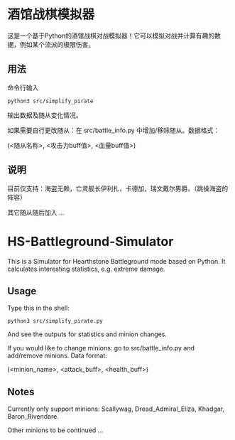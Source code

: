  
# 酒馆战棋模拟器
这是一个基于Python的酒馆战棋对战模拟器！它可以模拟对战并计算有趣的数据，例如某个流派的极限伤害。

## 用法
命令行输入 

```shell
python3 src/simplify_pirate
```

输出数据及随从变化情况。

如果需要自行更改随从：在 src/battle_info.py 中增加/移除随从。数据格式：

(<随从名称>, <攻击力buff值>, <血量buff值>)

## 说明
目前仅支持：海盗无赖，亡灵舰长伊利扎，卡德加，瑞文戴尔男爵。（跳操海盗的阵容）

其它随从随后加入 ...


# HS-Battleground-Simulator
This is a Simulator for Hearthstone Battleground mode based on Python. It calculates interesting statistics, e.g. extreme damage. 

## Usage
Type this in the shell: 

```shell
python3 src/simplify_pirate.py
```

And see the outputs for statistics and minion changes. 

If you would like to change minions: go to src/battle_info.py and add/remove minions. Data format: 

(<minion_name>, <attack_buff>, <health_buff>)

## Notes
Currently only support minions: Scallywag, Dread_Admiral_Eliza, Khadgar, Baron_Rivendare. 

Other minions to be continued ...
